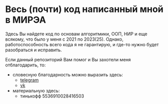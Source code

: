 # Весь (почти) код написанный мной в МИРЭА

Здесь Вы найдете код по основам алгоритмики, ООП, НИР и еще всякому, что было у меня с 2021 по 2023(25). Однако, работоспособность всего кода я не гарантирую, и где-то нужно будет разобраться и исправить.

Если данный репозиторий Вам помог и Вы захотели меня отблагодарить, то:
  - словесную благодарность можно выразить здесь: 
    - [telegram](https://t.me/droidfdv)
    - [vk](https://vk.com/droideka501)
  - материальную здесь:
    - тинькофф 5536910028416503 
